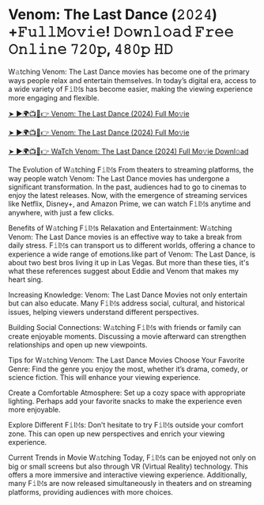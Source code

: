 # Venom: The Last Dance (𝟸𝟶𝟸𝟺) +𝙵𝚞𝚕𝚕𝙼𝚘𝚟𝚒𝚎! 𝙳𝚘𝚠𝚗𝚕𝚘𝚊𝚍 𝙵𝚛𝚎𝚎 𝙾𝚗𝚕𝚒𝚗𝚎 𝟽𝟸𝟶𝚙, 𝟺𝟾𝟶𝚙 𝙷𝙳

W𝚊tching Venom: The Last Dance movies has become one of the primary ways people relax and entertain themselves. In today’s digital era, access to a wide variety of F𝚒l𝙼s has become easier, making the viewing experience more engaging and flexible.

<a href="http://perfect-movies.com/en/movie/912649/venom-the-last-dance">➤ ►🌍📺📱👉 Venom: The Last Dance (2024) Full Mo𝚟ie</a>

<a href="http://perfect-movies.com/en/movie/912649/venom-the-last-dance">➤ ►🌍📺📱👉 Venom: The Last Dance (2024) Full Mo𝚟ie</a>

<a href="http://perfect-movies.com/en/movie/912649/venom-the-last-dance">➤ ►🌍📺📱👉 WaTch Venom: The Last Dance (2024) Full Mo𝚟ie Downl𝚘ad</a>

The Evolution of W𝚊tching F𝚒l𝙼s From theaters to streaming platforms, the way people watch Venom: The Last Dance movies has undergone a significant transformation. In the past, audiences had to go to cinemas to enjoy the latest releases. Now, with the emergence of streaming services like Netflix, Disney+, and Amazon Prime, we can watch F𝚒l𝙼s anytime and anywhere, with just a few clicks.

Benefits of W𝚊tching F𝚒l𝙼s Relaxation and Entertainment: W𝚊tching Venom: The Last Dance movies is an effective way to take a break from daily stress. F𝚒l𝙼s can transport us to different worlds, offering a chance to experience a wide range of emotions.like part of Venom: The Last Dance, is about two best bros living it up in Las Vegas. But more than these ties, it's what these references suggest about Eddie and Venom that makes my heart sing.

Increasing Knowledge: Venom: The Last Dance Movies not only entertain but can also educate. Many F𝚒l𝙼s address social, cultural, and historical issues, helping viewers understand different perspectives.

Building Social Connections: W𝚊tching F𝚒l𝙼s with friends or family can create enjoyable moments. Discussing a movie afterward can strengthen relationships and open up new viewpoints.

Tips for W𝚊tching Venom: The Last Dance Movies Choose Your Favorite Genre: Find the genre you enjoy the most, whether it’s drama, comedy, or science fiction. This will enhance your viewing experience.

Create a Comfortable Atmosphere: Set up a cozy space with appropriate lighting. Perhaps add your favorite snacks to make the experience even more enjoyable.

Explore Different F𝚒l𝙼s: Don’t hesitate to try F𝚒l𝙼s outside your comfort zone. This can open up new perspectives and enrich your viewing experience.

Current Trends in Movie W𝚊tching Today, F𝚒l𝙼s can be enjoyed not only on big or small screens but also through VR (Virtual Reality) technology. This offers a more immersive and interactive viewing experience. Additionally, many F𝚒l𝙼s are now released simultaneously in theaters and on streaming platforms, providing audiences with more choices.
